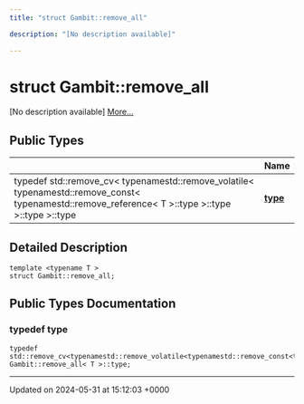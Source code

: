 ```yaml
---
title: "struct Gambit::remove_all"

description: "[No description available]"

---
```


# struct Gambit::remove_all



[No description available] [More...](#detailed-description)

## Public Types

|                | Name           |
| -------------- | -------------- |
| typedef std::remove_cv< typenamestd::remove_volatile< typenamestd::remove_const< typenamestd::remove_reference< T >::type >::type >::type >::type | **[type](/documentation/code/classes/structgambit_1_1remove__all/#typedef-type)**  |

## Detailed Description

```
template <typename T >
struct Gambit::remove_all;
```

## Public Types Documentation

### typedef type

```
typedef std::remove_cv<typenamestd::remove_volatile<typenamestd::remove_const<typenamestd::remove_reference<T>::type>::type>::type>::type Gambit::remove_all< T >::type;
```


-------------------------------

Updated on 2024-05-31 at 15:12:03 +0000